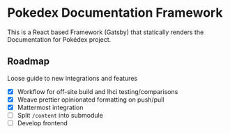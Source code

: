 # Pokedex Documentation Framework

This is a React based Framework (Gatsby) that statically renders the Documentation for Pokédex project.

## Roadmap

Loose guide to new integrations and features

- [x] Workflow for off-site build and lhci testing/comparisons
- [x] Weave prettier opinionated formatting on push/pull
- [x] Mattermost integration
- [ ] Split `/content` into submodule
- [ ] Develop frontend